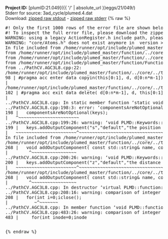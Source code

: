 **Project ID:** [plumID:21.049]({{ '/' | absolute_url }}eggs/21/049/)  
Stderr for source:  3ad_cycle/plumed.4.dat   
Download: [zipped raw stdout](plumed.4.dat.plumed_master.stdout.txt.zip) - [zipped raw stderr](plumed.4.dat.plumed_master.stderr.txt.zip) 
{% raw %}
<pre>
#! Only the first 1000 rows of the error file are shown below
#! To inspect the full error file, please download the zipped raw stderr file above
WARNING: using a legacy ActionRegister.h include path, please use <<#include "core/ActionRegister.h">>
WARNING: "core/Atoms.h" does not exist anymore in  version >=2.10, you should change your code.
In file included from /home/runner/opt/include/plumed_master/function/../core/../tools/Tools.h:27,
from /home/runner/opt/include/plumed_master/function/../core/Action.h:28,
from /home/runner/opt/include/plumed_master/function/../core/ActionWithValue.h:25,
from /home/runner/opt/include/plumed_master/function/Function.h:25,
from ../PathCV.AGC3L8.cpp:22:
/home/runner/opt/include/plumed_master/function/../core/../tools/Tensor.h:98: warning: ignoring ‘#pragma acc enter’ [-Wunknown-pragmas]
98 | #pragma acc enter data copyin(this[0:1], d, d[0:n*m-1])
|
/home/runner/opt/include/plumed_master/function/../core/../tools/Tensor.h:102: warning: ignoring ‘#pragma acc exit’ [-Wunknown-pragmas]
102 | #pragma acc exit data delete( d[0:n*m-1], d, this[0:1])
|
../PathCV.AGC3L8.cpp: In static member function ‘static void PLMD::function::PathCV::registerKeywords(PLMD::Keywords&)’:
../PathCV.AGC3L8.cpp:198:3: error: ‘componentsAreNotOptional’ was not declared in this scope
198 |   componentsAreNotOptional(keys);
|   ^~~~~~~~~~~~~~~~~~~~~~~~
../PathCV.AGC3L8.cpp:199:26: warning: ‘void PLMD::Keywords::addOutputComponent(const std::string&, const std::string&, const std::string&)’ is deprecated: Use addOutputComponent with four argument and specify valid types for value from scalar/vector/matrix/grid [-Wdeprecated-declarations]
199 |   keys.addOutputComponent("s","default","the position on the path");
|   ~~~~~~~~~~~~~~~~~~~~~~~^~~~~~~~~~~~~~~~~~~~~~~~~~~~~~~~~~~~~~~~~~
In file included from /home/runner/opt/include/plumed_master/function/../core/Action.h:27:
/home/runner/opt/include/plumed_master/function/../core/../tools/Keywords.h:268:8: note: declared here
268 |   void addOutputComponent( const std::string& name, const std::string& key, const std::string& descr );
|        ^~~~~~~~~~~~~~~~~~
../PathCV.AGC3L8.cpp:200:26: warning: ‘void PLMD::Keywords::addOutputComponent(const std::string&, const std::string&, const std::string&)’ is deprecated: Use addOutputComponent with four argument and specify valid types for value from scalar/vector/matrix/grid [-Wdeprecated-declarations]
200 |   keys.addOutputComponent("z","default","the distance from the path");
|   ~~~~~~~~~~~~~~~~~~~~~~~^~~~~~~~~~~~~~~~~~~~~~~~~~~~~~~~~~~~~~~~~~~~
/home/runner/opt/include/plumed_master/function/../core/../tools/Keywords.h:268:8: note: declared here
268 |   void addOutputComponent( const std::string& name, const std::string& key, const std::string& descr );
|        ^~~~~~~~~~~~~~~~~~
../PathCV.AGC3L8.cpp: In destructor ‘virtual PLMD::function::PathCV::~PathCV()’:
../PathCV.AGC3L8.cpp:208:16: warning: comparison of integer expressions of different signedness: ‘int’ and ‘unsigned int’ [-Wsign-compare]
208 |   for(int i=0;i<mw_n_;++i){
|               ~^~~~~~
../PathCV.AGC3L8.cpp: In constructor ‘PLMD::function::PathCV::PathCV(const PLMD::ActionOptions&)’:
../PathCV.AGC3L8.cpp:236:16: warning: comparison of integer expressions of different signedness: ‘int’ and ‘unsigned int’ [-Wsign-compare]
236 |   for(int i=0;i<mw_n_;++i){
|               ~^~~~~~
../PathCV.AGC3L8.cpp:259:11: warning: comparison of integer expressions of different signedness: ‘int’ and ‘unsigned int’ [-Wsign-compare]
259 |       if(i==mw_id_) ifiles[i]->close();
|          ~^~~~~~~~
../PathCV.AGC3L8.cpp: In member function ‘void PLMD::function::PathCV::generatePath()’:
../PathCV.AGC3L8.cpp:483:26: warning: comparison of integer expressions of different signedness: ‘int’ and ‘unsigned int’ [-Wsign-compare]
483 |     for(int inode=0;inode<nnodes;inode++){
|                     ~~~~~^~~~~~~
../PathCV.AGC3L8.cpp: In member function ‘void PLMD::function::PathCV::readMultipleWalkers()’:
../PathCV.AGC3L8.cpp:941:16: warning: comparison of integer expressions of different signedness: ‘int’ and ‘unsigned int’ [-Wsign-compare]
941 |   for(int i=0;i<mw_n_;++i){
|               ~^~~~~~
../PathCV.AGC3L8.cpp:942:9: warning: comparison of integer expressions of different signedness: ‘int’ and ‘unsigned int’ [-Wsign-compare]
942 |     if(i==mw_id_) continue;
|        ~^~~~~~~~
../PathCV.AGC3L8.cpp:957:5: error: invalid use of incomplete type ‘class PLMD::Communicator’
957 |     comm.Barrier();
|     ^~~~
In file included from /home/runner/opt/include/plumed_master/function/../core/../tools/OFile.h:25,
from /home/runner/opt/include/plumed_master/function/../core/../tools/Log.h:25,
from /home/runner/opt/include/plumed_master/function/../core/Action.h:30:
/home/runner/opt/include/plumed_master/function/../core/../tools/FileBase.h:29:7: note: forward declaration of ‘class PLMD::Communicator’
29 | class Communicator;
|       ^~~~~~~~~~~~
../PathCV.AGC3L8.cpp:958:5: error: invalid use of incomplete type ‘class PLMD::Communicator’
958 |     multi_sim_comm.Barrier();
|     ^~~~~~~~~~~~~~
/home/runner/opt/include/plumed_master/function/../core/../tools/FileBase.h:29:7: note: forward declaration of ‘class PLMD::Communicator’
29 | class Communicator;
|       ^~~~~~~~~~~~
terminate called after throwing an instance of 'PLMD::Plumed::ExceptionError'
what():
(core/PlumedMain.cpp:1502) void PLMD::PlumedMain::load(const std::string&)
An error happened while executing command env PLUMED_ROOT='/home/runner/opt/lib/plumed_master' PLUMED_VERSION='2.11.0-dev' PLUMED_HTMLDIR='/home/runner/opt/share/doc/plumed_master' PLUMED_INCLUDEDIR='/home/runner/opt/include' PLUMED_PROGRAM_NAME='plumed_master' PLUMED_IS_INSTALLED='yes' "/home/runner/opt/lib/plumed_master"/scripts/mklib.sh -n -o ./../PathCV.2.11.0-dev.so ../PathCV.cpp

[pkrvm7jw40e0xgp:10981] *** Process received signal ***
[pkrvm7jw40e0xgp:10981] Signal: Aborted (6)
[pkrvm7jw40e0xgp:10981] Signal code:  (-6)
[pkrvm7jw40e0xgp:10981] [ 0] /lib/x86_64-linux-gnu/libc.so.6(+0x45330)[0x7f07e2e45330]
[pkrvm7jw40e0xgp:10981] [ 1] /lib/x86_64-linux-gnu/libc.so.6(pthread_kill+0x11c)[0x7f07e2e9eb2c]
[pkrvm7jw40e0xgp:10981] [ 2] /lib/x86_64-linux-gnu/libc.so.6(gsignal+0x1e)[0x7f07e2e4527e]
[pkrvm7jw40e0xgp:10981] [ 3] /lib/x86_64-linux-gnu/libc.so.6(abort+0xdf)[0x7f07e2e288ff]
[pkrvm7jw40e0xgp:10981] [ 4] /lib/x86_64-linux-gnu/libstdc++.so.6(+0xa5ff5)[0x7f07e32a5ff5]
[pkrvm7jw40e0xgp:10981] [ 5] /lib/x86_64-linux-gnu/libstdc++.so.6(+0xbb0da)[0x7f07e32bb0da]
[pkrvm7jw40e0xgp:10981] [ 6] /lib/x86_64-linux-gnu/libstdc++.so.6(_ZSt10unexpectedv+0x0)[0x7f07e32a5a55]
[pkrvm7jw40e0xgp:10981] [ 7] /lib/x86_64-linux-gnu/libstdc++.so.6(+0xa5a6f)[0x7f07e32a5a6f]
[pkrvm7jw40e0xgp:10981] [ 8] plumed_master(+0x146dd)[0x5574f90296dd]
[pkrvm7jw40e0xgp:10981] [ 9] /lib/x86_64-linux-gnu/libc.so.6(+0x2a1ca)[0x7f07e2e2a1ca]
[pkrvm7jw40e0xgp:10981] [10] /lib/x86_64-linux-gnu/libc.so.6(__libc_start_main+0x8b)[0x7f07e2e2a28b]
[pkrvm7jw40e0xgp:10981] [11] plumed_master(+0x15365)[0x5574f902a365]
[pkrvm7jw40e0xgp:10981] *** End of error message ***
</pre>
{% endraw %}

